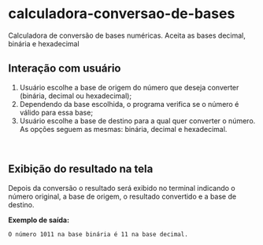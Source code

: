 # calculadora-conversao-de-bases
Calculadora de conversão de bases numéricas. Aceita as bases decimal, binária e hexadecimal

## Interação com usuário

1. Usuário escolhe a base de origem do número que deseja converter (binária, decimal ou hexadecimal);  
2. Dependendo da base escolhida, o programa verifica se o número é válido para essa base;
3. Usuário escolhe a base de destino para a qual quer converter o número. As opções seguem as mesmas:
   binária, decimal e hexadecimal.

<br>

## Exibição do resultado na tela

Depois da conversão o resultado será exibido no terminal indicando o número original, a base de origem, o resultado convertido e a base de destino.

**Exemplo de saída:**
```
O número 1011 na base binária é 11 na base decimal.
```
